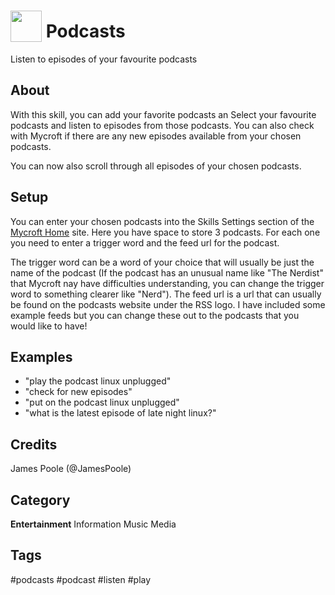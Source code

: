 # <img src='https://raw.githack.com/FortAwesome/Font-Awesome/master/svgs/solid/podcast.svg' card_color='#6C7A89' width='50' height='50' style='vertical-align:bottom'/> Podcasts
Listen to episodes of your favourite podcasts

## About
With this skill, you can add your favorite podcasts an
Select your favourite podcasts  and listen to episodes from those podcasts. You can also check with Mycroft if there are any new episodes available from your chosen podcasts.

You can now also scroll through all episodes of your chosen podcasts.

## Setup

You can enter your chosen podcasts into the Skills Settings section of the [Mycroft Home](home.mycroft.ai) site. Here you have space to store 3 podcasts. For each one you need to enter a trigger word and the feed url for the podcast.

The trigger word can be a word of your choice that will usually be just the name of the podcast (If the podcast has an unusual name like "The Nerdist" that Mycroft nay have difficulties understanding, you can change the trigger word to something clearer like "Nerd").
The feed url is a url that can usually be found on the podcasts website under the RSS logo.
I have included some example feeds but you can change these out to the podcasts that you would like to have!

## Examples
* "play the podcast linux unplugged"
* "check for new episodes"
* "put on the podcast linux unplugged"
* "what is the latest episode of late night linux?"

## Credits
James Poole (@JamesPoole)

## Category
**Entertainment**
Information
Music
Media

## Tags
#podcasts
#podcast
#listen
#play
